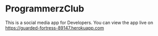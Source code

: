 # ProgrammerzClub
This is a social media app for Developers.
You can view the app live on https://guarded-fortress-89147.herokuapp.com
